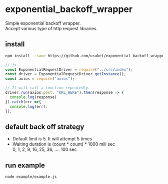 # exponential_backoff_wrapper

Simple exponential backoff wrapper.  
Accept various type of http request libraries.  
 
## install
```bash
npm install --save https://github.com/usuket/exponential_backoff_wrapper.git
```

```javascript
// js
const ExponentialRequestDriver = require("../src/index");
const driver = ExponentialRequestDriver.getInstance();
const axios = require("axios");

// It will call a function repeatedly.
driver.run(axios.post, "URL_HERE").then(response => {
  console.log(response)
}).catch(err =>{
  console.log(err);
});
```


## default back off strategy

- Default limit is 5. It will attempt 5 times
- Waiting duration is (count * count) * 1000 mill sec<br>
  0, 1, 2, 9, 16, 25, 36, .... 100 sec


## run example
```
node example/example.js
```
